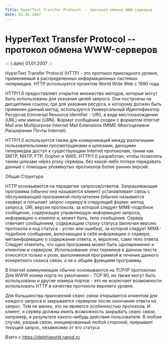 ```yaml
---
Title: HyperText Transfer Protocol -- протокол обмена WWW-серверов
Date: 01.01.2007
---
```



HyperText Transfer Protocol -- протокол обмена WWW-серверов
===========================================================

::: {.date}
01.01.2007
:::

HyperText Transfer Protocol (HTTP) - это протокол прикладного уровня,
применяемый в распределенных информационных системах гипермедиа. HTTP
используется проектом World Wide Web с 1990 года.

HTTP/1.0 предоставляет открытое множество методов, которые могут быть
использованы для указания целей запроса. Они построены на дисциплине
ссылок, где для указания ресурса, к которому должен быть применен данный
метод, используется Универсальный Идентификатор Ресурсов (Universal
Resource Identifier - URI), в виде местонахождения (URL) или имени
(URN). Формат сообщений сходен с форматом Internet Mail или Multipurpose
Internet Mail Extensions (MIME-Многоцелевое Расширение Почты Internet).

HTTP/1.0 используется также для коммуникаций между различными
пользовательскими просмотрщиками и шлюзами, дающими гипермедиа доступ к
существующим Internet протоколам, таким как SMTP, NNTP, FTP, Gopher и
WAIS. HTTP/1.0 разработан, чтобы позволять таким шлюзам через proxy
серверы, без какой-либо потери передавать данные с помощью упомянутых
протоколов более ранних версий.

Общая Структура

HTTP основывается на парадигме запросов/ответов. Запрашивающая программа
(обычно она называется клиент) устанавливает связь с обслуживающей
программой-получателем (обычно называется сервер) и посылает запрос
серверу в следующей форме: метод запроса, URI, версия протокола, за
которой следует MIME-подобное сообщение, содержащее управляющую
информацию запроса, информацию о клиенте и, может быть, тело сообщения.
Сервер отвечает сообщением, содержащим строку статуса (включая версию
протокола и код статуса - успех или ошибка), за которой следует
MIME-подобное сообщение, включающее в себя информацию о сервере,
метаинформацию о содержании ответа, и, вероятно, само тело ответа.
Следует отметить, что одна программа может быть одновременно и клиентом
и сервером. Использование этих терминов в данном тексте относится только
к роли, выполняемой программой в течение данного конкретного сеанса
связи, а не к общим функциям программы.

В Internet коммуникации обычно основываются на TCP/IP протоколах. Для
WWW номер порта по умолчанию - TCP 80, но также могут быть использованы
и другие номера портов - это не исключает возможности использовать HTTP
в качестве протокола верхнего уровня.

Для большинства приложений сеанс связи открывается клиентом для каждого
запроса и закрывается сервером после окончания ответа на запрос. Тем не
менее, это не является особенностью протокола. И клиент, и сервер должны
иметь возможность закрывать сеанс связи, например, в результате
какого-нибудь действия пользователя. В любом случае, разрыв связи,
инициированный любой стороной, прерывает текущий запрос, независимо от
его статуса

Взято с <https://delphiworld.narod.ru>
